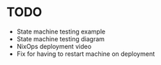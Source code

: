 # TODO

- State machine testing example
- State machine testing diagram
- NixOps deployment video
- Fix for having to restart machine on deployment
